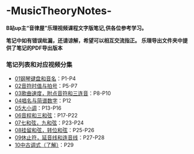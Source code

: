 # -MusicTheoryNotes-

**B站up主“音律屋”乐理视频课程文字版笔记,供各位参考学习。**

**笔记中如有错误纰漏，还请谅解，希望可以相互交流指正。**
**乐理导出文件夹中提供了笔记的PDF导出版本**

### 笔记列表和对应视频分集

- [01钢琴键盘和音名](01钢琴键盘和音名.md)：P1-P4
- [02音符时值与拍号](02音符时值与拍号.md)：P5-P7
- [03歌曲速度，附点音符和三连音](03歌曲速度，附点音符和三连音.md)：P8-P10
- [04唱名与简谱数字](04唱名与简谱数字.md)：P12
- [05大小调](05大小调.md)：P13-P16
- [06音程和三和弦](06音程和三和弦.md)：P17-P22
- [07七和弦，九和弦](07七和弦，九和弦.md)：P23-P24
- [08挂留和弦，转位和弦](08挂留和弦，转位和弦.md)：P25-P26
- [09休止符，延音线和连音线](09休止符，延音线和连音线.md)：P27-P28
- [10中古调式（了解）](10中古调式（了解）.md)：P29


